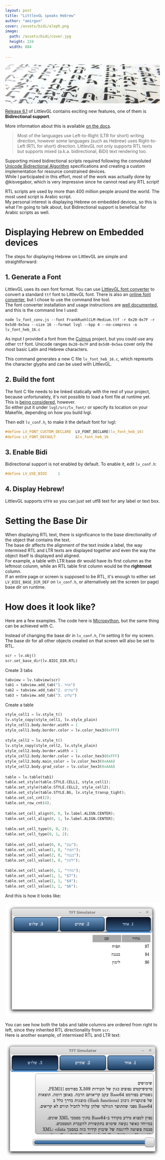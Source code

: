 ```yaml
---
layout: post
title: "LittlevGL speaks Hebrew"
author: "amirgon"
cover: /assets/bidi/aleph.png
image:
  path: /assets/bidi/cover.jpg
  height: 224
  width: 884

---
```



![LittlevGL speaks Hebrew](/assets/bidi/cover.jpg)

[Release 6.1](https://blog.littlevgl.com/2019-12-06/release_v6_1) of LittlevGL contains exciting new features, one of them is **Bidirectional support**.

More information about this is available [on the docs](https://docs.littlevgl.com/en/html/overview/font.html#bidirectional-support).
> Most of the languages use Left-to-Right (LTR for short) writing direction, however some languages (such as Hebrew) uses Right-to-Left (RTL for short) direction.
> LittlevGL not only supports RTL texts but supports mixed (a.k.a. bidirectional, BiDi) text rendering too.

Supporting mixed bidirectional scripts required following the convoluted [Unicode Bidirectional Algorithm](https://unicode.org/reports/tr9/) specifications and creating a custom implementation for resource constrained devices.  
While I participated in this effort, most of the work was actually done by @kisvegabor, which is very impressive since he cannot read any RTL script!  

RTL scripts are used by more than 400 million people around the world. The most used script is Arabic script.  
My personal interest is displaying Hebrew on embedded devices, so this is what I'm going to talk about, but Bidirectional support is beneficial for Arabic scripts as well.

# Displaying Hebrew on Embedded devices

The steps for displaying Hebrew on LittlevGL are simple and straightforward:

## 1. Generate a Font

LittlevGL uses its own font format. You can use [LittlevGL font converter](https://github.com/littlevgl/lv_font_conv) to convert a standard `ttf` font to LittlevGL font.
There is also an [online font converter](https://littlevgl.com/ttf-font-to-c-array), but I chose to use the command line tool.  
The font converter installation and usage instructions are [well documented](https://github.com/littlevgl/lv_font_conv#install-the-script), and this is the command line I used:
```
node lv_font_conv.js --font FrankRuehlCLM-Medium.ttf -r 0x20-0x7F -r 0x5d0-0x5ea --size 16 --format lvgl --bpp 4 --no-compress -o lv_font_heb_16.c
```

As input I provided a font from the [Culmus](http://culmus.sourceforge.net/) project, but you could use any other `ttf` font.
Unicode ranges `0x20-0x7F` and `0x5d0-0x5ea` cover only the most basic Latin and Hebrew characters.

This command generates a new C file `lv_font_heb_16.c`, which represnts the character glyphs and can be used with LittlevGL.

## 2. Build the font

The font C file needs to be linked statically with the rest of your project, because unfortunately, it's not possible to load a font file at runtime yet. This is [being considered](https://github.com/littlevgl/lvgl/issues/1237), however.  
So either put it under `lvgl/src/lv_font/` or specify its location on your Makefile, depending on how you build lvgl.

Then edit `lv_conf.h`, to make it the default font for lvgl:
```c
#define LV_FONT_CUSTOM_DECLARE  LV_FONT_DECLARE(lv_font_heb_16)
#define LV_FONT_DEFAULT         &lv_font_heb_16
```

## 3. Enable Bidi
Bidirectional support is not enabled by default.
To enable it, edit `lv_conf.h`:
```c
#define LV_USE_BIDI     1
```

## 4. Display Hebrew!

LittlevGL supports `UTF8` so you can just set utf8 text for any label or text box.

# Setting the Base Dir

When displaying RTL text, there is significance to the base directionality of the object that contains the text.  
The base dir affects the alignment of the text inside a label, the way intermixed RTL and LTR texts are displayed together and even the way the object itself is displayed and aligned.  
For example, a table with LTR base dir would have its first column as the leftmost colunm, while an RTL table first column would be the **rightmost** column.  
If an entire page or screen is supposed to be RTL, it's enough to either set `LV_BIDI_BASE_DIR_DEF` on `lv_conf.h`, or alternatively set the screen (or page) base dir on runtime.

# How does it look like?

Here are a few examples. The code here is [Micropython](https://docs.littlevgl.com/en/html/get-started/micropython.html), but the same thing can be achieved with C.

Instead of changing the base dir in `lv_conf.h`, I'm setting it for my screen. The base dir for all other objects created on that screen will also be set to RTL.
```python
scr = lv.obj()
scr.set_base_dir(lv.BIDI_DIR.RTL)
```

Create 3 tabs
```python
tabview = lv.tabview(scr)
tab1 = tabview.add_tab("1. אחד")
tab2 = tabview.add_tab("2. שתיים")
tab3 = tabview.add_tab("3. שלוש")
```

Create a table
```python
style_cell1 = lv.style_t()
lv.style_copy(style_cell1, lv.style_plain)
style_cell1.body.border.width = 1
style_cell1.body.border.color = lv.color_hex3(0xFFF)

style_cell2 = lv.style_t()
lv.style_copy(style_cell2, lv.style_plain)
style_cell2.body.border.width = 1
style_cell2.body.border.color = lv.color_hex3(0xFFF)
style_cell2.body.main_color = lv.color_hex3(0xAAA)
style_cell2.body.grad_color = lv.color_hex3(0xAAA)

table = lv.table(tab1)
table.set_style(table.STYLE.CELL1, style_cell1);
table.set_style(table.STYLE.CELL2, style_cell2);
table.set_style(table.STYLE.BG, lv.style_transp_tight);
table.set_col_cnt(2);
table.set_row_cnt(4);

table.set_cell_align(0, 0, lv.label.ALIGN.CENTER);
table.set_cell_align(0, 1, lv.label.ALIGN.CENTER);

table.set_cell_type(0, 0, 2);
table.set_cell_type(0, 1, 2);

table.set_cell_value(0, 0, "שם");
table.set_cell_value(1, 0, "תפוח");
table.set_cell_value(2, 0, "בנננה");
table.set_cell_value(3, 0, "לימון");

table.set_cell_value(0, 1, "מחיר");
table.set_cell_value(1, 1, "$7");
table.set_cell_value(2, 1, "$4");
table.set_cell_value(3, 1, "$6");
```

And this is how it looks like:

![Tabs and Table](/assets/bidi/table.png)

You can see how both the tabs and table columns are ordered from right to left, since they inherited RTL directionality from `scr`.  
Here is another example, of intermixed RTL and LTR text:


![Text Box](/assets/bidi/textbox.png)


